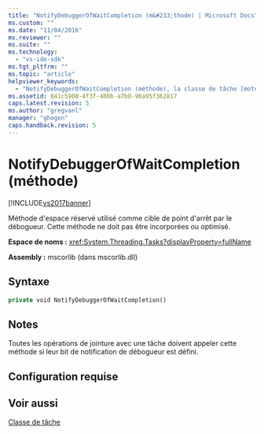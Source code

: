 ```yaml
---
title: "NotifyDebuggerOfWaitCompletion (m&#233;thode) | Microsoft Docs"
ms.custom: ""
ms.date: "11/04/2016"
ms.reviewer: ""
ms.suite: ""
ms.technology: 
  - "vs-ide-sdk"
ms.tgt_pltfrm: ""
ms.topic: "article"
helpviewer_keywords: 
  - "NotifyDebuggerOfWaitCompletion (méthode), la classe de tâche [moteurs de débogage .NET Framework]"
ms.assetid: 841c5908-4f3f-400b-a7b0-96a95f362817
caps.latest.revision: 5
ms.author: "gregvanl"
manager: "ghogen"
caps.handback.revision: 5
---
```

# NotifyDebuggerOfWaitCompletion (m&#233;thode)
[!INCLUDE[vs2017banner](../../code-quality/includes/vs2017banner.md)]

Méthode d'espace réservé utilisé comme cible de point d'arrêt par le débogueur. Cette méthode ne doit pas être incorporées ou optimisé.  
  
 **Espace de noms :** <xref:System.Threading.Tasks?displayProperty=fullName>  
  
 **Assembly :** mscorlib \(dans mscorlib.dll\)  
  
## Syntaxe  
  
```vb  
private void NotifyDebuggerOfWaitCompletion()  
```  
  
## Notes  
 Toutes les opérations de jointure avec une tâche doivent appeler cette méthode si leur bit de notification de débogueur est défini.  
  
## Configuration requise  
  
## Voir aussi  
 [Classe de tâche](../../extensibility/debugger/task-class-internal-members.md)